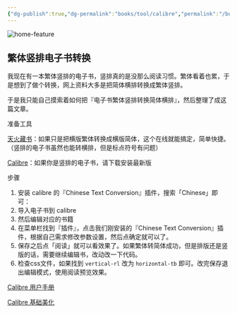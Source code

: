 ```yaml
---
{"dg-publish":true,"dg-permalink":"books/tool/calibre","permalink":"/books/tool/calibre/","metatags":{"description":"电子书阅读器 Calibre 的使用攻略","og:site_name":"DavonOs","og:title":"Calibre 日常处理方法","og:type":"article","og:url":"https://zuji.eu.org/books/tool/calibre","og:image":"https://calibre-ebook.com/resources/img/home-feature.jpg","og:image:width":"200","og:image:alt":"articlecover","og:locale":"zh_cn"}}
---
```


![home-feature](https://calibre-ebook.com/resources/img/home-feature.jpg)
## 繁体竖排电子书转换

我现在有一本繁体竖排的电子书，竖排真的是没那么阅读习惯。繁体看着也累，于是想到了做个转换，网上资料大多是把简体横排转换成繁体竖排。

于是我只能自己摸索着如何把『电子书繁体竖排转换简体横排』，然后整理了成这篇文章。

准备工具

[天火藏书](http://ebook.cdict.info/)：如果只是把横版繁体转换成横版简体，这个在线就能搞定，简单快捷。（竖排的电子书虽然也能转横排，但是标点符号有问题）

[Calibre](https://calibre-ebook.com/download)：如果你是竖排的电子书，请下载安装最新版

步骤

1. 安装 calibre 的『Chinese Text Conversion』插件，搜索「Chinese」即可：
2. 导入电子书到 calibre
3. 然后编辑对应的书籍
4. 在菜单栏找到『插件』，点击我们刚安装的『Chinese Text Conversion』插件，根据自己需求修改参数设置，然后点确定就可以了。
5. 保存之后点「阅读」就可以看效果了。如果繁体转简体成功，但是排版还是竖版的话，需要继续编辑书，改动改一下代码。
6. 检查css文件，如果找到 `vertical-rl` 改为 `horizontal-tb` 即可。改完保存退出编辑模式，使用阅读预览效果。

[Calibre 用户手册](https://manual.calibre-ebook.com/zh_CN/)

[Calibre 基础美化](https://blog.amamiyayuuko.com/p/theme-for-calibre/)


